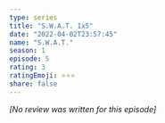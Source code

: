 ```yaml
---
type: series
title: "S.W.A.T. 1x5"
date: "2022-04-02T23:57:45"
name: "S.W.A.T."
season: 1
episode: 5
rating: 3
ratingEmoji: ⭐️⭐️⭐️
share: false
---
```


*[No review was written for this episode]*

